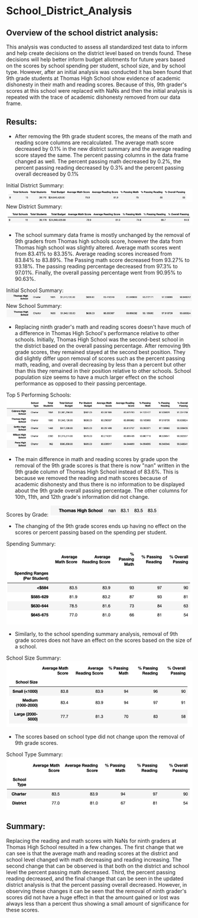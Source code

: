 # School_District_Analysis

## Overview of the school district analysis: 
This analysis was conducted to assess all standardized test data to inform and help create decisions on the district level based on trends found. These decisions will help better inform budget allotments for future years based on the scores by school spending per student, school size, and by school type. However, after an initial analysis was conducted it has been found that 9th grade students at Thomas High School show evidence of academic dishonesty in their math and reading scores. Because of this, 9th grader's scores at this school were replaced with NaNs and then the initial analysis is repeated with the trace of academic dishonesty removed from our data frame. 

## Results: 
- After removing the 9th grade student scores, the means of the math and reading score columns are recalculated. The average math score decreased by 0.1% in the new district summary and the average reading score stayed the same. The percent passing columns in the data frame changed as well. The percent passing math decreased by 0.2%, the percent passing reading decreased by 0.3% and the percent passing overall decreased by 0.1%

Initial District Summary: ![Initial_district_summary.png](Resources/Initial_district_summary.png)
New District Summary: ![new_district_summary.png](Resources/new_district_summary.png)

- The school summary data frame is mostly unchanged by the removal of 9th graders from Thomas high schools score, however the data from Thomas high school was slightly altered. Average math scores went from 83.41% to 83.35%. Average reading scores increased from 83.84% to 83.89%. The Passing math score decreased from 93.27% to 93.18%. The passing reading percentage decreased from 97.3% to 97.01%. Finally, the overall passing percentage went from 90.95% to 90.63%.

Initial School Summary: ![Initial_school_summary.png](Resources/Initial_school_summary.png)
New School Summary: ![new_school_summary.png](Resources/new_school_summary.png)

- Replacing ninth grader's math and reading scores doesn't have much of a difference in Thomas High School's performance relative to other schools. Initially, Thomas High School was the second-best school in the district based on the overall passing percentage. After removing 9th grade scores, they remained stayed at the second best position. They did slightly differ upon removal of scores such as the percent passing math, reading, and overall decreasing by less than a percent but other than this they remained in their position relative to other schools. School population size seems to have a much larger effect on the school performance as opposed to their passing percentage. 

Top 5 Performing Schools: ![new_top_5_performing_schools.png](Resources/new_top_5_performing_schools.png)


- The main difference in math and reading scores by grade upon the removal of the 9th grade scores is that there is now "nan" written in the 9th grade column of Thomas High School instead of 83.6%. This is because we removed the reading and math scores because of academic dishonesty and thus there is no information to be displayed about the 9th grade overall passing percentage. The other columns for 10th, 11th, and 12th grade's information did not change.

Scores by Grade: ![scores_by_grade.png](Resources/scores_by_grade.png)

- The changing of the 9th grade scores ends up having no effect on the scores or percent passing based on the spending per student.

Spending Summary: ![spending_summary.png](Resources/spending_summary.png)

- Similarly, to the school spending summary analysis, removal of 9th grade scores does not have an effect on the scores based on the size of a school.

School Size Summary: ![school_size_summary.png](Resources/school_size_summary.png)

- The scores based on school type did not change upon the removal of 9th grade scores. 

School Type Summary: ![school_type_summary.png](Resources/school_type_summary.png)


## Summary: 
Replacing the reading and math scores with NaNs for ninth graders at Thomas High School resulted in a few changes. The first change that we can see is that the average math and reading scores at the district and school level changed with math decreasing and reading increasing. The second change that can be observed is that both on the district and school level the percent passing math decreased. Third, the percent passing reading decreased, and the final change that can be seen in the updated district analysis is that the percent passing overall decreased. However, in observing these changes it can be seen that the removal of ninth grader's scores did not have a huge effect in that the amount gained or lost was always less than a percent thus showing a small amount of significance for these scores.

